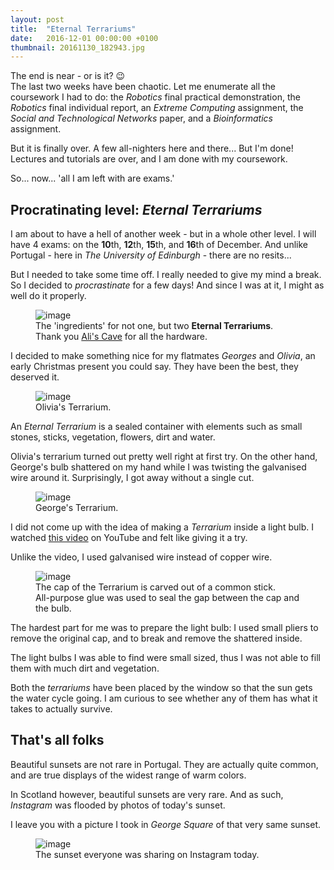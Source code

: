 ```yaml
---
layout: post
title:  "Eternal Terrariums"
date:   2016-12-01 00:00:00 +0100
thumbnail: 20161130_182943.jpg
---
```


The end is near - or is it? :wink:  
The last two weeks have been chaotic. Let me enumerate all the coursework I had to do: the *Robotics* final practical demonstration, the *Robotics* final individual report, an *Extreme Computing* assignment, the *Social and Technological Networks* paper, and a *Bioinformatics* assignment.

But it is finally over. A few all-nighters here and there... But I'm done! Lectures and tutorials are over, and I am done with my coursework.

So... now... 'all I am left with are exams.'

## Procratinating level: *Eternal Terrariums*

I am about to have a hell of another week - but in a whole other level. I will have 4 exams: on the **10**th, **12**th, **15**th, and **16**th of December. And unlike Portugal - here in *The University of Edinburgh* - there are no resits...

But I needed to take some time off. I really needed to give my mind a break. So I decided to *procrastinate* for a few days! And since I was at it, I might as well do it properly.

<figure>
	<img src="https://lh3.googleusercontent.com/Q-WPS8QlXJIWkXMga7jINcRDNYVQLndxqQWZtnrw-DZOOojwl9GvCat8iDJBL9PziPBGeZYJdKd2uyYW8F3dsyQ-00q2xpq8ht3IotEboif9TgbwmIddx03bFBovy3K8_EGnf5FewplSaYWNWfIqqizzSp_GU80gT_oh1pV7YptTaJhwbrzgywsbZcEyiEhB6-U9AgjFogSyvFIEPNFaMrfaCUosHHGaLpqdNeEm3L2ZiomRVo9y_cLvno5msVkKWdga6ujAGfyx2i-hMCB81iVwrU3f4uOmc_5hpWoeFwzO9i6cA_GUi7WRE4lyS6hintR0NIk6YIkkVWXkjSB6tBKhHdBlZJrmMQ8cr2fa7WYHx4I8-KV-K2ARsq-JTOXfk9SSjWAvlyyN81-A5lHvbCbFqs54ogkuGzBguvPnMqfgAbShyKb1afKlBwl3qCUk643BlFtxK1H4PgYzFLVJU3DA2BYT_MbNlF7oK7ObrobAhFSPTisYdL_alVh9N6fs0BKt8I26vgek3cOTh0kVTLj7JGeK214eeMIhwjClEVVATQHhrWBbQMTO_5IHzrjiUDAYVK0qsKMMVdLWmjoktRjKWWk736OL64yUuyZXgmGm3SgvMg=w2425-h1528-no" alt="image">
	<figcaption>
		The 'ingredients' for not one, but two <strong>Eternal Terrariums</strong>.<br>
		Thank you <a href="https://www.facebook.com/Aliscave/">Ali's Cave</a> for all the hardware.
	</figcaption>
</figure>

I decided to make something nice for my flatmates *Georges* and *Olivia*, an early Christmas present you could say. They have been the best, they deserved it.

<figure>
	<img src="https://lh3.googleusercontent.com/rAtXfzROBjzeI9Pp78jLkpas3PDNVj-7U4Kha-IZYA_c4X21wfs3gJyrf855tQGWbJRF9pd42YRNTM7GpCv9tD2SF3gO8xXqyI00MjFNRLmek3LXF5nEj-14VGU2Y9UOOCjOvcgBbjXDF1q_oNhwTDK9nu9gSZA0ZoT7GJMPUNPiGzzGjPc0dSF-WfrnZrFjhwcOkZ4Pq8T0LxYEj2rzICLbWjXkMdVARhx5bxCjSAZzz_5RgBAP4jlpUo5N4X0wX_usX5jx0u5mvAh_Ss1W_-_u5i0lLbGKtg_IZ0f-pWnVl5juZ1y9RUfGDFG7ewYt0EBf5wBSePsGkBpGAv2P5gjmUnBnW3z_344kpGjgnBUxhX1SJsiZomYEtGFhHYnGK0P1Y2GASMIrxc3fcAYXTOlmnqJcHTML-RIe3M1y4yU5mJlp_SpwgxnyfcddD7rwbja_cfFMPvqdS72tAt7nbPLYRJYHoNmKEKpONxMDzEQu_zgie-aRPNxZTXSglFPZ9zAOujBr_EjYd0qZPxPkjmDujyP7US-NdIlVGKtPVFQR5cHxTxHvE5eeGA2D1danfFySFFaSNJOm_-BDo6V4-F2GNErf5X6f0nsc332bbnKdNSwXjg=w2038-h1528-no" alt="image">
	<figcaption>
		Olivia's Terrarium.
	</figcaption>
</figure>

An *Eternal Terrarium* is a sealed container with elements such as small stones, sticks, vegetation, flowers, dirt and water.

Olivia's terrarium turned out pretty well right at first try. On the other hand, George's bulb shattered on my hand while I was twisting the galvanised wire around it. Surprisingly, I got away without a single cut.

<figure>
	<img src="https://lh3.googleusercontent.com/3tpp6bD-dVqhz-MPVkuS1Ju-Nqtuqj4XmBwH9FScMntlGdFa7MD-cLIfZ3hbjew2z9CfuIFIpYWxyySE9vAPa61Acq_jiItwhX2fBEsi5-sb_3hA7q4UAzU-UOYrJIJjLGL8-H0au56g1kLFTjDnLyljGxPm0EvhbYzQuRDc3KZ6ByR5B2f42B4JrDMW6SjR72JG2Clp1_a6ZENugIFqAitVWb0K3NIhTemSaS0LvY8umNTBCjLutu_OUB-k081Ufu4S2MZgM5sPdJPJZ8z6iNeTtYp7Bf8RNp2FtwOTGvswddRiQmP42JulseTf_QD32DuYAQqVnuMb_1wiYVwKkJTQ0ZfKRgNfJfKx57xY93JCIH9_s58vZ2weBwonBsyBQ-pvA13WWvLelx6sa0p9VWX8LASHTmTFdOWFxFdxJfoDt5EfSmq5A5_JUM0iTQSDwj4H3twMOYwgXyI1itKeVCmhTHgqftpbdP254Wvkou4BR0jwjgqjjjZSuzwwEHzL6OksAK6_9pya7lbDB1L9OhshpqSkiXQO-EbfovMwCqUgIZ4wnqC0VIz4VLW_CptTlVxtM3HJgUqjnCSp1epTXegg3ljh-JAYsFjolMGh40B9-gFa7g=w2038-h1528-no" alt="image">
	<figcaption>
		George's Terrarium.
	</figcaption>
</figure>

I did not come up with the idea of making a *Terrarium* inside a light bulb. I watched <a href="https://www.youtube.com/watch?v=N5r9CJ_MJBc">this video</a> on YouTube and felt like giving it a try.

Unlike the video, I used galvanised wire instead of copper wire.

<figure>
	<img src="https://lh3.googleusercontent.com/pP4CJX3ZfEGrxb7JEJPdqOBqpq_rGfe5XLzXqkapiCrPfXP_L_17jlzBLnRBrw7V0bMchQXTTXbE47sjvn1BhG7hvGd9qYB8iIMG-tGlgXFAGxj7qp-ZqnvkjTxLoW8gyL6rlL6yqYz9j25marMd4A04yVeedY8glhjZVRTk9VHXvqLv5YD8PTfErhBUKAO9oo1S92Jj49AZJ9QtxHCpJizyiUUKluJ8V1oL2wYnwRDj_UJY77O8Fns5nytRcJjyp660hXazzhXXkzC-A9-s_9ehAwuPOEBiTQBkk0XXE2rvBGIeHmhtNTLc59guqZMhKf3Cy3Fz0q_gOtbCAt-KgoU-CpGxUUSQrJ5QyrFfCAe9eyBHSmO3tJkUPNIlYB3JZCjMisWBJ3VFxF1CjZ0SP4XUBvKp00_WCqmsn5ZdN_i0VL-pBk9vdkXiKuwRDWvCA0kl5sOYVy92fRmXPCznf918hglPz0sg6wdBtYQlP3u0Efpj6Au3N17eM0gbowo0aPXc94sSz3mGIZ_3FgQ7L0OoGodKLzIihVyfTO0KtsLwNaWBQNyy28JqJFSnU9sWwrWx1gALISEpMqrYID5rYrOZu0i7m3fsKE3-019rTUVAdYFGCA=s1528-no" alt="image">
	<figcaption>
		The cap of the Terrarium is carved out of a common stick.<br>
		All-purpose glue was used to seal the gap between the cap and the bulb.
	</figcaption>
</figure>

The hardest part for me was to prepare the light bulb: I used small pliers to remove the original cap, and to break and remove the shattered inside.

The light bulbs I was able to find were small sized, thus I was not able to fill them with much dirt and vegetation.

Both the *terrariums* have been placed by the window so that the sun gets the water cycle going. I am curious to see whether any of them has what it takes to actually survive.

## That's all folks

Beautiful sunsets are not rare in Portugal. They are actually quite common, and are true displays of the widest range of warm colors.

In Scotland however, beautiful sunsets are very rare. And as such, *Instagram* was flooded by photos of today's sunset.

I leave you with a picture I took in *George Square* of that very same sunset.

<figure>
	<img src="https://lh3.googleusercontent.com/5JSrnZLGdk2uDMu0G4w3qQWiP5by7nIPtjowButWctNEsBeuBMdktfw3LmWSjVAzK5vYuNn0D3-HmunALY1CD8c-rS0RuZypMGZzLPeITyLbzJERDXVKPn6Ah6vg9Gb3cHNZttBRmSRb38FAjhxstiv8NnukKcQguXkv3i8s5g9pzN-C6PoJyhvWmYxTpJLSO1onNnlXmLwhW7__ujeg8NbfvUX8IzejOPGSx9EnGDuhxJPgtxMNStzW8b94PikqdQ_a_vfyYpMsOKjALAMbYa2PjAciptq1rZF-jhYsFL_TueP9TH7ExcL_0zPric8Fy9VGZ1lRXqLxYZ84VVnUFE85fm9XfAf6GtH9PhXo3kUXKArXpNeFsfX99rN1w6CWNYxMPW8XWTbAb0LQApAEjsejvS_3ZA8Z7HR_qBNZS1MjgizNOxyYIaRQJ3V9EOpE1Bz1TQ763uF8KF1r2cJlGi9oL7P-CjaTn_QBG_aW86mjENQvJjtNoh37sr2Aju__dnp8HuE3ft1ds1cjiv6kGdWgBpjGst2MwiyQpoL0So5kOKcj7wuuDwq-6pNcIv-DiIoKqyEgix3su78TNzRLthj2Exka8WnzS5g8s6l1hCsmcu4G3Q=w2038-h1528-no" alt="image">
	<figcaption>
		The sunset everyone was sharing on Instagram today.
	</figcaption>
</figure>

